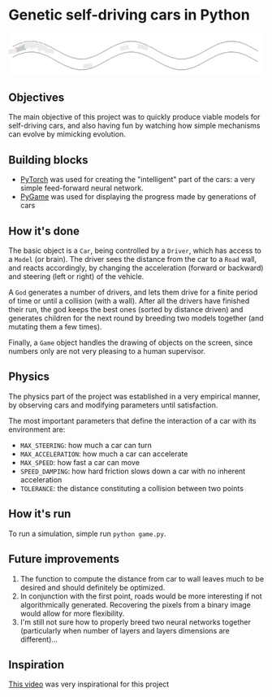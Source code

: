 # Genetic self-driving cars in Python

<img src="demo.gif" title="Self-driving car on easy road"/>

## Objectives

The main objective of this project was to quickly produce viable models for self-driving cars, and also having fun by watching how simple mechanisms can evolve by mimicking evolution.

## Building blocks

- [PyTorch](https://pytorch.org/) was used for creating the "intelligent" part of the cars: a very simple feed-forward neural network.
- [PyGame](https://www.pygame.org/news) was used for displaying the progress made by generations of cars

## How it's done

The basic object is a `Car`, being controlled by a `Driver`, which has access to a `Model` (or brain). The driver sees the distance from the car to a `Road` wall, and reacts accordingly, by changing the acceleration (forward or backward) and steering (left or right) of the vehicle.

A `God` generates a number of drivers, and lets them drive for a finite period of time or until a collision (with a wall). After all the drivers have finished their run, the god keeps the best ones (sorted by distance driven) and generates children for the next round by breeding two models together (and mutating them a few times).

Finally, a `Game` object handles the drawing of objects on the screen, since numbers only are not very pleasing to a human supervisor.

## Physics

The physics part of the project was established in a very empirical manner, by observing cars and modifying parameters until satisfaction. 

The most important parameters that define the interaction of a car with its environment are:

- `MAX_STEERING`: how much a car can turn
- `MAX_ACCELERATION`: how much a car can accelerate
- `MAX_SPEED`: how fast a car can move
- `SPEED_DAMPING`: how hard friction slows down a car with no inherent acceleration
- `TOLERANCE`: the distance constituting a collision between two points 

## How it's run

To run a simulation, simple run `python game.py`.

## Future improvements

1. The function to compute the distance from car to wall leaves much to be desired and should definitely be optimized.
2. In conjunction with the first point, roads would be more interesting if not algorithmically generated. Recovering the pixels from a binary image would allow for more flexibility.
3. I'm still not sure how to properly breed two neural networks together (particularly when number of layers and layers dimensions are different)...

## Inspiration

[This video](https://www.youtube.com/watch?v=Aut32pR5PQA) was very inspirational for this project

